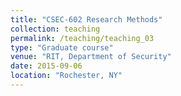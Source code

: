 ```yaml
---
title: "CSEC-602 Research Methods"
collection: teaching
permalink: /teaching/teaching_03
type: "Graduate course"
venue: "RIT, Department of Security"
date: 2015-09-06
location: "Rochester, NY"
---
```


